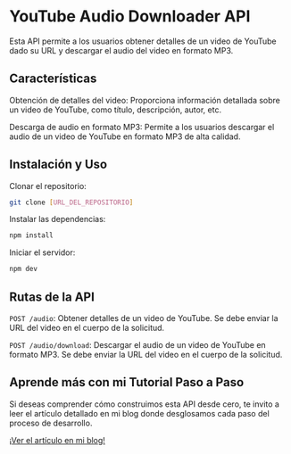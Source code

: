 # YouTube Audio Downloader API

Esta API permite a los usuarios obtener detalles de un video de YouTube dado su URL y descargar el audio del video en formato MP3.

## Características

Obtención de detalles del video: Proporciona información detallada sobre un video de YouTube, como título, descripción, autor, etc.

Descarga de audio en formato MP3: Permite a los usuarios descargar el audio de un video de YouTube en formato MP3 de alta calidad.

## Instalación y Uso
Clonar el repositorio:
```bash
git clone [URL_DEL_REPOSITORIO]
```
Instalar las dependencias:
```bash
npm install
```
Iniciar el servidor:
```bash
npm dev
```

## Rutas de la API
`POST /audio`: Obtener detalles de un video de YouTube. Se debe enviar la URL del video en el cuerpo de la solicitud.

`POST /audio/download`: Descargar el audio de un video de YouTube en formato MP3. Se debe enviar la URL del video en el cuerpo de la solicitud.

## Aprende más con mi Tutorial Paso a Paso
Si deseas comprender cómo construimos esta API desde cero, te invito a leer el artículo detallado en mi blog donde desglosamos cada paso del proceso de desarrollo.

[¡Ver el artículo en mi blog!]()

